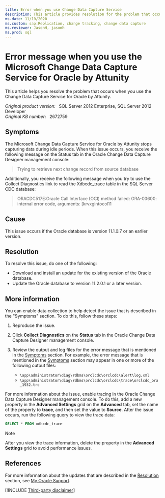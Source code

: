```yaml
---
title: Error when you use Change Data Capture Service
description: This article provides resolution for the problem that occurs when you use the Change Data Capture Service for Oracle by Attunity.
ms.date: 11/10/2020
ms.custom: sap:Replication, change tracking, change data capture
ms.reviewer: JasonH, jasonh
ms.prod: sql
---
```

# Error message when you use the Microsoft Change Data Capture Service for Oracle by Attunity

This article helps you resolve the problem that occurs when you use the Change Data Capture Service for Oracle by Attunity.

_Original product version:_ &nbsp; SQL Server 2012 Enterprise, SQL Server 2012 Developer  
_Original KB number:_ &nbsp; 2672759

## Symptoms

The Microsoft Change Data Capture Service for Oracle by Attunity stops capturing data during idle periods. When this issue occurs, you receive the following message on the Status tab in the Oracle Change Data Capture Designer management console:

> Trying to retrieve next change record from source database

Additionally, you receive the following message when you try to use the Collect Diagnostics link to read the Xdbcdc_trace table in the SQL Server CDC database:

> ORACDC517E:Oracle Call Interface (OCI) method failed: ORA-00600: internal error code, arguments: [krvxgintocol11

## Cause

This issue occurs if the Oracle database is version 11.1.0.7 or an earlier version.

## Resolution

To resolve this issue, do one of the following:

- Download and install an update for the existing version of the Oracle database.
- Update the Oracle database to version 11.2.0.1 or a later version.

## More information

You can enable data collection to help detect the issue that is described in the "Symptoms" section. To do this, follow these steps:

1. Reproduce the issue.
2. Click **Collect Diagnostics** on the **Status** tab in the Oracle Change Data Capture Designer management console.
3. Review the output and log files for the error message that is mentioned in the [Symptoms](#symptoms) section. For example, the error message that is mentioned in the [Symptoms](#symptoms) section may appear in one or more of the following output files:

   - `\app\administrator\diag\rdbms\orclcdc\orclcdc\alert\log.xml`
   - `\app\administrator\diag\rdbms\orclcdc\orclcdc\trace\orclcdc_ora_1932.trc`

For more information about the issue, enable tracing in the Oracle Change Data Capture Designer management console. To do this, add a new property in the **Advanced Settings** grid on the **Advanced** tab, set the name of the property to **trace**, and then set the value to **Source**. After the issue occurs, run the following query to view the trace data:

```sql
SELECT * FROM xdbcdc_trace
```

> [!NOTE]
> After you view the trace information, delete the property in the **Advanced Settings** grid to avoid performance issues.

## References

For more information about the updates that are described in the [Resolution](#resolution) section, see [My Oracle Support](https://support.oracle.com/portal/).

[!INCLUDE [Third-party disclaimer](../../includes/third-party-disclaimer.md)]

